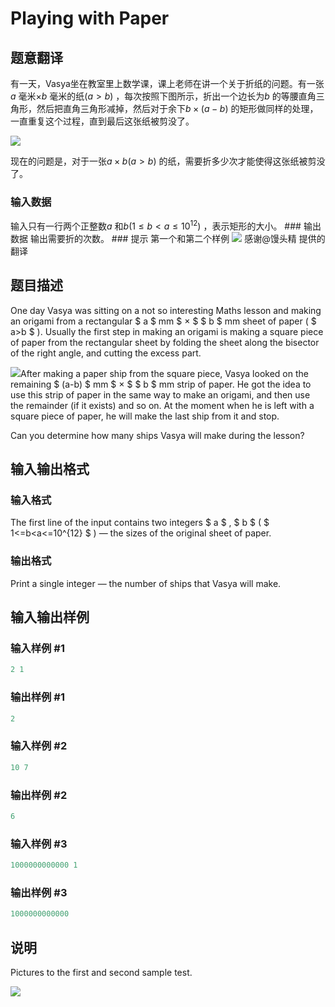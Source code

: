 # Playing with Paper

## 题意翻译

有一天，Vasya坐在教室里上数学课，课上老师在讲一个关于折纸的问题。有一张$a$ 毫米$\times b$ 毫米的纸$(a>b)$ ，每次按照下图所示，折出一个边长为$b$ 的等腰直角三角形，然后把直角三角形减掉，然后对于余下$b\times (a-b)$ 的矩形做同样的处理，一直重复这个过程，直到最后这张纸被剪没了。

![](http://codeforces.com/predownloaded/d0/a1/d0a1de56619814593b85b7b1187f50503834f3d0.png)

现在的问题是，对于一张$a\times b(a>b)$ 的纸，需要折多少次才能使得这张纸被剪没了。

### 输入数据

输入只有一行两个正整数$a$ 和$b(1\leq b<a\leq10^{12})$ ，表示矩形的大小。 ### 输出数据 输出需要折的次数。 ### 提示 第一个和第二个样例 ![](http://7xjob4.com1.z0.glb.clouddn.com/01397c61d3f16fd34ce5191f5ae4f3e5) 感谢@馒头精 提供的翻译

## 题目描述

One day Vasya was sitting on a not so interesting Maths lesson and making an origami from a rectangular $ a $ mm $ × $ $ b $ mm sheet of paper ( $ a>b $ ). Usually the first step in making an origami is making a square piece of paper from the rectangular sheet by folding the sheet along the bisector of the right angle, and cutting the excess part.

![](https://cdn.luogu.com.cn/upload/vjudge_pic/CF527A/919759a22ff5597b60d204c65faf22c2233113ef.png)After making a paper ship from the square piece, Vasya looked on the remaining $ (a-b) $ mm $ × $ $ b $ mm strip of paper. He got the idea to use this strip of paper in the same way to make an origami, and then use the remainder (if it exists) and so on. At the moment when he is left with a square piece of paper, he will make the last ship from it and stop.

Can you determine how many ships Vasya will make during the lesson?

## 输入输出格式

### 输入格式

The first line of the input contains two integers $ a $ , $ b $ ( $ 1<=b<a<=10^{12} $ ) — the sizes of the original sheet of paper.

### 输出格式

Print a single integer — the number of ships that Vasya will make.

## 输入输出样例

### 输入样例 #1

```cpp
2 1

```
### 输出样例 #1

```cpp
2

```
### 输入样例 #2

```cpp
10 7

```
### 输出样例 #2

```cpp
6

```
### 输入样例 #3

```cpp
1000000000000 1

```
### 输出样例 #3

```cpp
1000000000000

```
## 说明

Pictures to the first and second sample test.

![](https://cdn.luogu.com.cn/upload/vjudge_pic/CF527A/8a10deb3e516fda81e76aae552290cb4cf3649c8.png)

